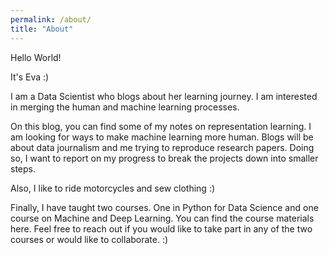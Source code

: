 ```yaml
---
permalink: /about/
title: "About"
---
```

Hello World!

It's Eva :)

I am a Data Scientist who blogs about her learning journey. I am interested in merging the human and machine learning processes. 

On this blog, you can find some of my notes on representation learning. I am looking for ways to make machine learning more human. Blogs will be about data journalism and me trying to reproduce research papers. Doing so, I want to report on my progress to break the projects down into smaller steps.

Also, I like to ride motorcycles and sew clothing :)

Finally, I have taught two courses. One in Python for Data Science and one course on Machine and Deep Learning. You can find the course materials here. Feel free to reach out if you would like to take part in any of the two courses or would like to collaborate. :)

